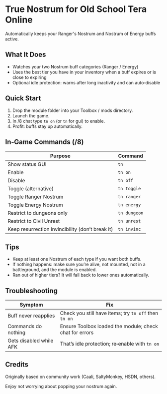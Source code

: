 # True Nostrum for Old School Tera Online

Automatically keeps your Ranger's Nostrum and Nostrum of Energy buffs active.

## What It Does

- Watches your two Nostrum buff categories (Ranger / Energy)
- Uses the best tier you have in your inventory when a buff expires or is close to expiring
- Optional idle protection: warns after long inactivity and can auto‑disable

## Quick Start

1. Drop the module folder into your Toolbox / mods directory.
2. Launch the game.
3. In /8 chat type `tn on` (or `tn` for gui) to enable.
4. Profit: buffs stay up automatically.

## In‑Game Commands (/8)

| Purpose                                          | Command      |
| ------------------------------------------------ | ------------ |
| Show status GUI                                  | `tn`         |
| Enable                                           | `tn on`      |
| Disable                                          | `tn off`     |
| Toggle (alternative)                             | `tn toggle`  |
| Toggle Ranger Nostrum                            | `tn ranger`  |
| Toggle Energy Nostrum                            | `tn energy`  |
| Restrict to dungeons only                        | `tn dungeon` |
| Restrict to Civil Unrest                         | `tn unrest`  |
| Keep resurrection invincibility (don’t break it) | `tn invinc`  |

## Tips

- Keep at least one Nostrum of each type if you want both buffs.
- If nothing happens: make sure you’re alive, not mounted, not in a battleground, and the module is enabled.
- Ran out of higher tiers? It will fall back to lower ones automatically.

## Troubleshooting

| Symptom                 | Fix                                                     |
| ----------------------- | ------------------------------------------------------- |
| Buff never reapplies    | Check you still have items; try `tn off` then `tn on`   |
| Commands do nothing     | Ensure Toolbox loaded the module; check chat for errors |
| Gets disabled while AFK | That’s idle protection; re‑enable with `tn on`          |

## Credits

Originally based on community work (Caali, SaltyMonkey, HSDN, others).

Enjoy not worrying about popping your nostrum again.
